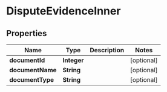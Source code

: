 

# DisputeEvidenceInner


## Properties

| Name | Type | Description | Notes |
|------------ | ------------- | ------------- | -------------|
|**documentId** | **Integer** |  |  [optional] |
|**documentName** | **String** |  |  [optional] |
|**documentType** | **String** |  |  [optional] |




